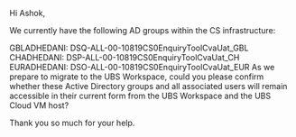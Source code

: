 Hi Ashok,

We currently have the following AD groups within the CS infrastructure:

GBLADHEDANI: DSQ-ALL-00-10819CS0EnquiryToolCvaUat_GBL
CHADHEDANI: DSP-ALL-00-10819CS0EnquiryToolCvaUat_CH
EURADHEDANI: DSO-ALL-00-10819CS0EnquiryToolCvaUat_EUR
As we prepare to migrate to the UBS Workspace, could you please confirm whether these Active Directory groups and all associated users will remain accessible in their current form from the UBS Workspace and the UBS Cloud VM host?

Thank you so much for your help.
